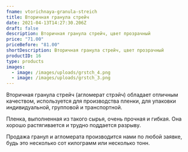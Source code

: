 ```yaml
---
fname: vtorichnaya-granula-streich
title: Вторичная гранула стрейч
date: 2021-04-13T14:27:30.206Z
draft: false
description: Вторичная гранула стрейч, цвет прозрачный
price: "71.00"
priceBefore: "81.00"
shortDescription: Вторичная гранула стрейч, цвет прозрачный
productID: 16
type: products
images:
  - image: /images/uploads/grstch_4.png
  - image: /images/uploads/grstch_3.png
---
```

Вторичная гранула стрейч (агломерат стрэйч) обладает отличным качеством, используется для производства пленки, для упаковки индивидуальной, групповой и транспортной. 

Пленка, выполненная из такого сырья, очень прочная и гибкая. Она хорошо растягивается и трудно поддается разрыву. 

Продажа гранул и агломерата производится нами по любой заявке, будь это несколько сот килограмм или несколько тонн.
